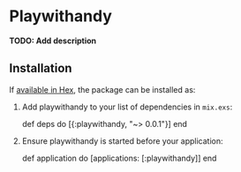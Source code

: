 # Playwithandy

**TODO: Add description**

## Installation

If [available in Hex](https://hex.pm/docs/publish), the package can be installed as:

  1. Add playwithandy to your list of dependencies in `mix.exs`:

        def deps do
          [{:playwithandy, "~> 0.0.1"}]
        end

  2. Ensure playwithandy is started before your application:

        def application do
          [applications: [:playwithandy]]
        end
